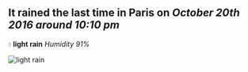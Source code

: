 ## It rained the last time in Paris on *October 20th 2016 around 10:10 pm*
💧  **light rain** *Humidity 91%*

![light rain](http://openweathermap.org/img/w/10n.png)
